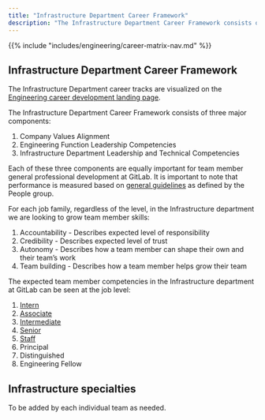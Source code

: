 ```yaml
---
title: "Infrastructure Department Career Framework"
description: "The Infrastructure Department Career Framework consists of three major components. Each component are equally important for team member general professional development at GitLab."
---
```



{{% include "includes/engineering/career-matrix-nav.md" %}}

## Infrastructure Department Career Framework

The Infrastructure Department career tracks are visualized on the [Engineering career development landing page](/handbook/engineering/careers/#infrastructure-department).

The Infrastructure Department Career Framework consists of three major components:

1. Company Values Alignment
1. Engineering Function Leadership Competencies
1. Infrastructure Department Leadership and Technical Competencies

Each of these three components are equally important for team member general professional development at GitLab. It is important to note that performance is measured based on [general guidelines](/handbook/people-group/talent-assessment/) as defined by the People group.

For each job family, regardless of the level, in the Infrastructure department we are looking to grow team member skills:

1. Accountability - Describes expected level of responsibility
1. Credibility - Describes expected level of trust
1. Autonomy - Describes how a team member can shape their own and their team’s work
1. Team building - Describes how a team member helps grow their team

The expected team member competencies in the Infrastructure department at GitLab can be seen at the job level:

1. [Intern](/handbook/engineering/careers/matrix/infrastructure/intern/)
1. [Associate](/handbook/engineering/careers/matrix/infrastructure/associate/)
1. [Intermediate](/handbook/engineering/careers/matrix/infrastructure/intermediate/)
1. [Senior](/handbook/engineering/careers/matrix/infrastructure/senior/)
1. [Staff](/handbook/engineering/careers/matrix/infrastructure/staff)
1. Principal
1. Distinguished
1. Engineering Fellow

## Infrastructure specialties

To be added by each individual team as needed.
